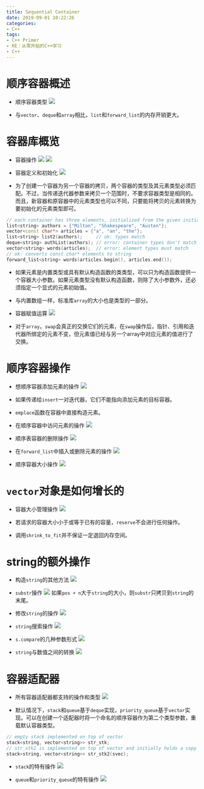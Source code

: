 ```yaml
---
title: Sequential Container
date: 2019-09-01 10:22:26
categories:
- C++
tags:
- C++ Primer
- RE：从零开始的C++学习
- C++
---
```


# 顺序容器概述

- 顺序容器类型
![](SequentialContainer/9-1.png)

- 与`vector`、`deque`和`array`相比，`list`和`forward_list`的内存开销更大。

# 容器库概览

- 容器操作
![](SequentialContainer/9-2-1.png)
![](SequentialContainer/9-2-2.png)

- 容器定义和初始化
![](SequentialContainer/9-3.png)

- 为了创建一个容器为另一个容器的拷贝，两个容器的类型及其元素类型必须匹配。不过，当传递迭代器参数来拷贝一个范围时，不要求容器类型是相同的。而且，新容器和原容器中的元素类型也可以不同，只要能将拷贝的元素转换为要初始化的元素类型即可。
```c++
// each container has three elements, initialized from the given initializers
list<string> authors = {"Milton", "Shakespeare", "Austen"};
vector<const char*> articles = {"a", "an", "the"};
list<string> list2(authors);     // ok: types match
deque<string> authList(authors); // error: container types don't match
vector<string> words(articles);  // error: element types must match
// ok: converts const char* elements to string
forward_list<string> words(articles.begin(), articles.end());
```

- 如果元素是内置类型或具有默认构造函数的类类型，可以只为构造函数提供一个容器大小参数。如果元素类型没有默认构造函数，则除了大小参数外，还必须指定一个显式的元素初始值。

- 与内置数组一样，标准库`array`的大小也是类型的一部分。

- 容器赋值运算
![](SequentialContainer/9-4.png)

- 对于`array`，`swap`会真正的交换它们的元素，在`swap`操作后，指针、引用和迭代器所绑定的元素不变，但元素值已经与另一个array中对应元素的值进行了交换。

# 顺序容器操作

- 想顺序容器添加元素的操作
![](SequentialContainer/9-5.png)

- 如果传递给`insert`一对迭代器，它们不能指向添加元素的目标容器。
- `emplace`函数在容器中直接构造元素。
- 在顺序容器中访问元素的操作
![](SequentialContainer/9-6.png)

- 顺序表容器的删除操作
![](SequentialContainer/9-7.png)

- 在`forward_list`中插入或删除元素的操作
![](SequentialContainer/9-8.png)

- 顺序容器大小操作
![](SequentialContainer/9-9.png)

# `vector`对象是如何增长的

- 容器大小管理操作
![](SequentialContainer/9-10.png)

- 若请求的容器大小小于或等于已有的容量，`reserve`不会进行任何操作。
- 调用`shrink_to_fit`并不保证一定退回内存空间。

# string的额外操作

- 构造`string`的其他方法
![](SequentialContainer/9-11.png)

- `substr`操作
![](SequentialContainer/9-12.png)
如果`pos + n`大于`string`的大小，则`substr`只拷贝到`string`的末尾。

- 修改`string`的操作
![](SequentialContainer/9-13.png)

- `string`搜索操作
![](SequentialContainer/9-14.png)

- `s.compare`的几种参数形式
![](SequentialContainer/9-15.png)

- `string`与数值之间的转换
![](SequentialContainer/9-16.png)

# 容器适配器

- 所有容器适配器都支持的操作和类型
![](SequentialContainer/9-17.png)

- 默认情况下，`stack`和`queue`基于`deque`实现，`priority_queue`基于`vector`实现。可以在创建一个适配器时将一个命名的顺序容器作为第二个类型参数，重载默认容器类型。
```c++
// empty stack implemented on top of vector
stack<string, vector<string>> str_stk;
// str_stk2 is implemented on top of vector and initially holds a copy of svec
stack<string, vector<string>> str_stk2(svec);
```

- `stack`的特有操作
![](SequentialContainer/9-18.png)

- `queue`和`priority_queue`的特有操作
![](SequentialContainer/9-19.png)

